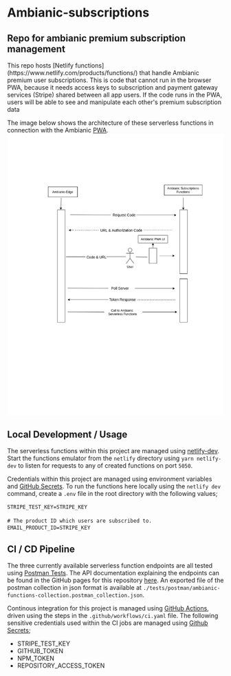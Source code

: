 # Ambianic-subscriptions

## Repo for ambianic premium subscription management

<p> This repo hosts [Netlify functions](https://www.netlify.com/products/functions/) that handle Ambianic premium user subscriptions. This is code that cannot run in the browser PWA, because it needs access keys to subscription and payment gateway services (Stripe) shared between all app users. If the code runs in the PWA, users will be able to see and manipulate each other's premium subscription data </p>

The image below shows the architecture of these serverless functions in connection with the Ambianic [PWA](https://github.com/ambianic/ambianic-ui/).
![serverless-functions-architecture](./assets/serverless-architecture.png)

## Local Development / Usage

The serverless functions within this project are managed using [netlify-dev](https://www.netlify.com/products/dev/). Start the functions emulator from the `netlify` directory using `yarn netlify-dev` to listen for requests to any of created functions on port `5050`.

Credentials within this project are managed using environment variables and [GitHub Secrets](https://docs.github.com/en/actions/reference/encrypted-secrets). To run the functions here locally using the `netlify dev` command, create a `.env` file in the root directory with the following values;

```
STRIPE_TEST_KEY=STRIPE_KEY

# The product ID which users are subscribed to.
EMAIL_PRODUCT_ID=STRIPE_KEY
```

## CI / CD Pipeline

The three currently available serverless function endpoints are all tested using [Postman Tests](https://www.postman.com/automated-testing/). The API documentation explaining the endpoints can be found in the GitHub pages for this repository [here](https://vickywane.github.io/ambianic-subscriptions.github.io/). An exported file of the postman collection in json format is available at `./tests/postman/ambianic-functions-collection.postman_collection.json`.

Continous integration for this project is managed using [GitHub Actions](https://github.com/features/actions), driven using the steps in the `.github/workflows/ci.yaml` file. The following sensitive credentials used within the CI jobs are managed using [Github Secrets](https://docs.github.com/en/actions/reference/encrypted-secrets);

- STRIPE_TEST_KEY
- GITHUB_TOKEN
- NPM_TOKEN
- REPOSITORY_ACCESS_TOKEN
